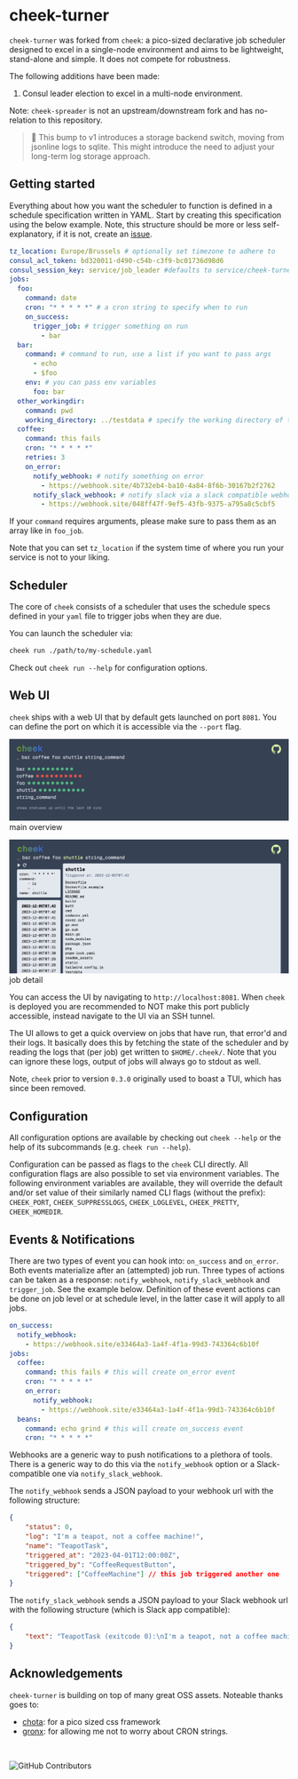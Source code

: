 
# cheek-turner

`cheek-turner` was forked from `cheek`: a pico-sized declarative job scheduler designed to excel in a single-node environment and aims to be lightweight, stand-alone and simple. It does not compete for robustness.

The following additions have been made:
1. Consul leader election to excel in a multi-node environment.

Note: `cheek-spreader` is not an upstream/downstream fork and has no-relation to this repository.

> 📄 This bump to v1 introduces a storage backend switch, moving from jsonline logs to sqlite. This might introduce the need to adjust your long-term log storage approach.

## Getting started

Everything about how you want the scheduler to function is defined in a schedule specification written in YAML. Start by creating this specification using the below example. Note, this structure should be more or less self-explanatory, if it is not, create an [issue](https://github.com/datarootsio/cheek/issues).

```yaml
tz_location: Europe/Brussels # optionally set timezone to adhere to
consul_acl_token: bd320011-d490-c54b-c3f9-bc01736d98d6
consul_session_key: service/job_leader #defaults to service/cheek-turner-election
jobs:
  foo:
    command: date
    cron: "* * * * *" # a cron string to specify when to run
    on_success:
      trigger_job: # trigger something on run
        - bar
  bar:
    command: # command to run, use a list if you want to pass args
      - echo
      - $foo
    env: # you can pass env variables
      foo: bar
  other_workingdir:
    command: pwd
    working_directory: ../testdata # specify the working directory of the job
  coffee:
    command: this fails
    cron: "* * * * *"
    retries: 3
    on_error:
      notify_webhook: # notify something on error
        - https://webhook.site/4b732eb4-ba10-4a84-8f6b-30167b2f2762
      notify_slack_webhook: # notify slack via a slack compatible webhook
        - https://webhook.site/048ff47f-9ef5-43fb-9375-a795a8c5cbf5
```

If your `command` requires arguments, please make sure to pass them as an array like in `foo_job`.

Note that you can set `tz_location` if the system time of where you run your service is not to your liking.

## Scheduler

The core of `cheek` consists of a scheduler that uses the schedule specs defined in your `yaml` file to trigger jobs when they are due.

You can launch the scheduler via:

```sh
cheek run ./path/to/my-schedule.yaml
```

Check out `cheek run --help` for configuration options.

## Web UI

`cheek` ships with a web UI that by default gets launched on port `8081`. You can define the port on which it is accessible via the `--port` flag.

![main-screen](/readme_assets/main.png)
 main overview

![main-screen](/readme_assets/joboverview.png)
job detail

You can access the UI by navigating to `http://localhost:8081`. When `cheek` is deployed you are recommended to NOT make this port publicly accessible, instead navigate to the UI via an SSH tunnel.

The UI allows to get a quick overview on jobs that have run, that error'd and their logs. It basically does this by fetching the state of the scheduler and by reading the logs that (per job) get written to `$HOME/.cheek/`. Note that you can ignore these logs, output of jobs will always go to stdout as well.

Note, `cheek` prior to version `0.3.0` originally used to boast a TUI, which has since been removed.

## Configuration

All configuration options are available by checking out `cheek --help` or the help of its subcommands (e.g. `cheek run --help`).

Configuration can be passed as flags to the `cheek` CLI directly. All configuration flags are also possible to set via environment variables. The following environment variables are available, they will override the default and/or set value of their similarly named CLI flags (without the prefix): `CHEEK_PORT`, `CHEEK_SUPPRESSLOGS`, `CHEEK_LOGLEVEL`, `CHEEK_PRETTY`, `CHEEK_HOMEDIR`.

## Events & Notifications

There are two types of event you can hook into: `on_success` and `on_error`. Both events materialize after an (attempted) job run. Three types of actions can be taken as a response: `notify_webhook`, `notify_slack_webhook` and `trigger_job`. See the example below. Definition of these event actions can be done on job level or at schedule level, in the latter case it will apply to all jobs.

```yaml
on_success:
  notify_webhook:
    - https://webhook.site/e33464a3-1a4f-4f1a-99d3-743364c6b10f
jobs:
  coffee:
    command: this fails # this will create on_error event
    cron: "* * * * *"
    on_error:
      notify_webhook:
        - https://webhook.site/e33464a3-1a4f-4f1a-99d3-743364c6b10f
  beans:
    command: echo grind # this will create on_success event
    cron: "* * * * *"
```

Webhooks are a generic way to push notifications to a plethora of tools. There is a generic way to do this via the `notify_webhook` option or a Slack-compatible one via `notify_slack_webhook`.

The `notify_webhook` sends a JSON payload to your webhook url with the following structure:

```json
{
	"status": 0,
	"log": "I'm a teapot, not a coffee machine!",
	"name": "TeapotTask",
	"triggered_at": "2023-04-01T12:00:00Z",
	"triggered_by": "CoffeeRequestButton",
	"triggered": ["CoffeeMachine"] // this job triggered another one
}
```

The `notify_slack_webhook` sends a JSON payload to your Slack webhook url with the following structure (which is Slack app compatible):

```json
{
	"text": "TeapotTask (exitcode 0):\nI'm a teapot, not a coffee machine!"
}
```

## Acknowledgements

`cheek-turner` is building on top of many great OSS assets. Noteable thanks goes to:

- [chota](https://jenil.github.io/chota/): for a pico sized css framework
- [gronx](https://github.com/adhocore/gronx): for allowing me not to worry about CRON strings.

<br/>
 
![GitHub Contributors](https://contrib.rocks/image?repo=datarootsio/cheek)
